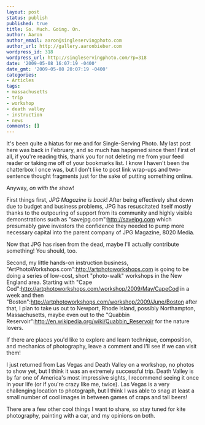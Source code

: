 ```yaml
---
layout: post
status: publish
published: true
title: So. Much. Going. On.
author: Aaron
author_email: aaron@singleservingphoto.com
author_url: http://gallery.aaronbieber.com
wordpress_id: 318
wordpress_url: http://singleservingphoto.com/?p=318
date: '2009-05-08 16:07:19 -0400'
date_gmt: '2009-05-08 20:07:19 -0400'
categories:
- Articles
tags:
- massachusetts
- trip
- workshop
- death valley
- instruction
- news
comments: []
---
```

It's been quite a hiatus for me and for Single-Serving Photo. My last
post here was back in February, and so much has happened since then!
First of all, if you're reading this, thank you for not deleting me from
your feed reader or taking me off of your bookmarks list. I know I
haven't been the chatterbox I once was, but I don't like to post link
wrap-ups and two-sentence thought fragments just for the sake of putting
something online.

Anyway, _on with the show_!

First things first, *JPG Magazine is back*! After being effectively
shut down due to budget and business problems, JPG has resuscitated
itself mostly thanks to the outpouring of support from its community and
highly visible demonstrations such as "savejpg.com":http://savejpg.com
which presumably gave investors the confidence they needed to pump more
necessary capital into the parent company of JPG Magazine, 8020 Media.

Now that JPG has risen from the dead, maybe I'll actually contribute
something! You should, too.

Second, my little hands-on instruction business,
"ArtPhotoWorkshops.com":http://artphotoworkshops.com is going to be
doing a series of low-cost, short "photo-walk" workshops in the New
England area. Starting with "Cape
Cod":http://artphotoworkshops.com/workshop/2009/May/CapeCod in a week
and then "Boston":http://artphotoworkshops.com/workshop/2009/June/Boston
after that, I plan to take us out to Newport, Rhode Island, possibly
Northampton, Massachusetts, maybe even out to the "Quabbin
Reservoir":http://en.wikipedia.org/wiki/Quabbin_Reservoir for the
nature lovers.

If there are places you'd like to explore and learn technique,
composition, and mechanics of photography, leave a comment and I'll see
if we can visit them!

I just returned from Las Vegas and Death Valley on a workshop, no photos
to show yet, but I think it was an extremely successful trip. Death
Valley is by far one of America's most impressive sights, I recommend
seeing it once in your life (or if you're crazy like me, twice). Las
Vegas is a very challenging location to photograph, but I think I was
able to snag at least a small number of cool images in between games of
craps and tall beers!

There are a few other cool things I want to share, so stay tuned for
kite photography, painting with a car, and my opinions on both.

